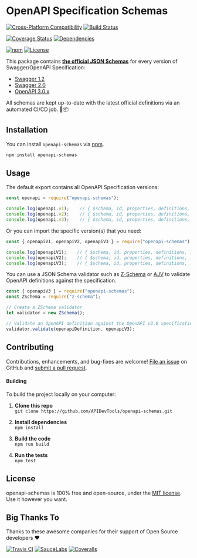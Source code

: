 # OpenAPI Specification Schemas

[![Cross-Platform Compatibility](https://apitools.dev/img/badges/os-badges.svg)](https://travis-ci.com/APIDevTools/openapi-schemas)
[![Build Status](https://api.travis-ci.com/APIDevTools/openapi-schemas.svg?branch=master)](https://travis-ci.com/APIDevTools/openapi-schemas)

[![Coverage Status](https://coveralls.io/repos/github/APIDevTools/openapi-schemas/badge.svg?branch=master)](https://coveralls.io/github/APIDevTools/openapi-schemas)
[![Dependencies](https://david-dm.org/APIDevTools/openapi-schemas.svg)](https://david-dm.org/APIDevTools/openapi-schemas)

[![npm](https://img.shields.io/npm/v/openapi-schemas.svg)](https://www.npmjs.com/package/openapi-schemas)
[![License](https://img.shields.io/npm/l/openapi-schemas.svg)](LICENSE)



This package contains [**the official JSON Schemas**](https://github.com/OAI/OpenAPI-Specification/tree/master/schemas) for every version of Swagger/OpenAPI Specification:

  - [Swagger 1.2](https://github.com/OAI/OpenAPI-Specification/blob/master/versions/1.2.md)
  - [Swagger 2.0](https://github.com/OAI/OpenAPI-Specification/blob/master/versions/2.0.md)
  - [OpenAPI 3.0.x](https://github.com/OAI/OpenAPI-Specification/blob/master/versions/3.0.2.md)

All schemas are kept up-to-date with the latest official definitions via an automated CI/CD job. 🤖📦



Installation
--------------------------
You can install `openapi-schemas` via [npm](https://docs.npmjs.com/about-npm/).

```bash
npm install openapi-schemas
```



Usage
--------------------------

The default export contains all OpenAPI Specification versions:

```javascript
const openapi = require("openapi-schemas");

console.log(openapi.v1);    // { $schema, id, properties, definitions, ... }
console.log(openapi.v2);    // { $schema, id, properties, definitions, ... }
console.log(openapi.v3);    // { $schema, id, properties, definitions, ... }
```

Or you can import the specific version(s) that you need:

```javascript
const { openapiV1, openapiV2, openapiV3 } = require("openapi-schemas");

console.log(openapiV1);    // { $schema, id, properties, definitions, ... }
console.log(openapiV2);    // { $schema, id, properties, definitions, ... }
console.log(openapiV3);    // { $schema, id, properties, definitions, ... }
```

You can use a JSON Schema validator such as [Z-Schema](https://www.npmjs.com/package/z-schema) or [AJV](https://www.npmjs.com/package/ajv) to validate OpenAPI definitions against the specification.

```javascript
const { openapiV3 } = require("openapi-schemas");
const ZSchema = require("z-schema");

// Create a ZSchema validator
let validator = new ZSchema();

// Validate an OpenAPI definition against the OpenAPI v3.0 specification
validator.validate(openapiDefinition, openapiV3);
```



Contributing
--------------------------
Contributions, enhancements, and bug-fixes are welcome!  [File an issue](https://github.com/APIDevTools/openapi-schemas/issues) on GitHub and [submit a pull request](https://github.com/APIDevTools/openapi-schemas/pulls).

#### Building
To build the project locally on your computer:

1. __Clone this repo__<br>
`git clone https://github.com/APIDevTools/openapi-schemas.git`

2. __Install dependencies__<br>
`npm install`

3. __Build the code__<br>
`npm run build`

4. __Run the tests__<br>
`npm test`



License
--------------------------
openapi-schemas is 100% free and open-source, under the [MIT license](LICENSE). Use it however you want.



Big Thanks To
--------------------------
Thanks to these awesome companies for their support of Open Source developers ❤

[![Travis CI](https://apitools.dev/img/badges/travis-ci.svg)](https://travis-ci.com)
[![SauceLabs](https://apitools.dev/img/badges/sauce-labs.svg)](https://saucelabs.com)
[![Coveralls](https://apitools.dev/img/badges/coveralls.svg)](https://coveralls.io)
